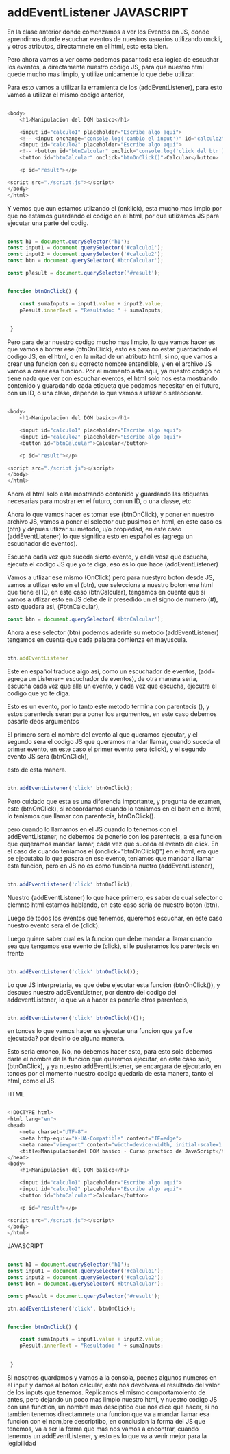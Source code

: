 # addEventListener JAVASCRIPT

En la clase anterior donde comenzamos a ver los Eventos en JS, donde aprendimos donde escuchar eventos de nuestros usuarios utilizando onckli, y otros atributos, directamnete en el html, esto esta bien.

Pero ahora vamos a ver como podemos pasar toda esa logica de escuchar los eventos, a directamente nuestro codigo JS, para que nuestro html quede mucho mas limpio, y utilize unicamente lo que debe utilizar.

Para esto vamos a utilizar la erramienta de los (addEventListener), para esto vamos a utilizar el mismo codigo anterior, 


```js

<body>
    <h1>Manipulacion del DOM basico</h1>

    <input id="calculo1" placeholder="Escribe algo aqui">
    <!-- <input onchange="console.log('cambio el input')" id="calculo2" placeholder="Escribe algo aqui"> -->
    <input id="calculo2" placeholder="Escribe algo aqui">
    <!-- <button id="btnCalcular" onclick="console.log('click del btn')">Calcular</button> -->
    <button id="btnCalcular" onclick="btnOnClick()">Calcular</button>

    <p id="result"></p>

<script src="./script.js"></script>   
</body>
</html>

```



Y vemos que aun estamos utilzando el (onklick), esta mucho mas limpio por que no estamos guardando el codigo en el html, por que utlizamos JS para ejecutar una parte del codig.


```js

const h1 = document.querySelector('h1');
const input1 = document.querySelector('#calculo1');
const input2 = document.querySelector('#calculo2');
const btn = document.querySelector('#btnCalcular');

const pResult = document.querySelector('#result');


function btnOnClick() {

    const sumaInputs = input1.value + input2.value;
    pResult.innerText = "Resultado: " + sumaInputs; 

    
 }

``` 

Pero para dejar nuestro codigo mucho mas limpio, lo que vamos hacer es que vamos a borrar ese (btnOnClick), esto es para no estar guardadndo el codigo JS, en el html, o en la mitad de un atributo html, si no, que vamos a crear una funcion con su correcto nombre entendible, y en el archivo JS vamos a crear esa funcion.
Por el momento asta aqui, ya nuestro codigo no tiene nada que ver con escuchar eventos, el html solo nos esta mostrando contenido y guaradando cada etiqueta que podamos necesitar en el futuro, con un ID, o una clase, depende lo que vamos a utlizar o seleccionar.
```js

<body>
    <h1>Manipulacion del DOM basico</h1>

    <input id="calculo1" placeholder="Escribe algo aqui">
    <input id="calculo2" placeholder="Escribe algo aqui">
    <button id="btnCalcular">Calcular</button>

    <p id="result"></p>

<script src="./script.js"></script>   
</body>
</html>
```

Ahora el html solo esta mostrando contenido y guardando las etiquetas necesarias para mostrar en el futuro, con un ID, o una classe, etc

Ahora lo que vamos hacer es tomar ese (btnOnClick), y poner en nuestro archivo JS, vamos a poner el selector que pusimos en html, en este caso es (btn) y depues utlizar su metodo, u/o propiedad, en este caso (addEventLiatener) lo que significa esto en español es (agrega un escuchador de eventos).

Escucha cada vez que suceda sierto evento, y cada vesz que escucha, ejecuta el codigo JS que yo te diga, eso es lo que hace (addEventListener)

Vamos a utlizar ese mismo (OnClick) pero para nuestyro boton desde JS, vamos a utlizar esto en el (btn), que selecciona a nuestro boton ene html que tiene el ID, en este caso (btnCalcular), tengamos en cuenta que si vamos a utlizar esto en JS debe de ir presedido un el signo de numero (#), esto quedara asi, (#btnCalcular), 

```js 
const btn = document.querySelector('#btnCalcular');

```

Ahora a ese selector (btn) podemos aderirle su metodo (addEventListener) tengamos en cuenta que cada palabra comienza en mayuscula.

```js

btn.addEventListener

```

Este en español traduce algo asi, como un escuchador de eventos, (add= agrega un Listener= escuchador de eventos), de otra manera seria, escucha cada vez que alla un evento, y cada vez que escucha, ejecutra el codigo que yo te diga.

Esto es un evento, por lo tanto este metodo termina con parentecis (), y estos parentecis seran para poner los argumentos, en este caso debemos pasarle deos argumentos

El primero sera el nombre del evento al que queramos ejecutar, y el segundo sera el codigo JS que queramos mandar llamar, cuando suceda el primer evento, en este caso el primer evento sera (click), y el segundo evento JS sera (btnOnClick), 

 esto de esta manera.


```js

btn.addEventListener('click' btnOnClick);

```

Pero cuidado que esta es una diferencia importante, y pregunta de examen, este (btnOnClick), si recoordamos cuando lo teniamos en el botn en el html, lo teniamos que llamar con parentecis, btnOnClick().

pero cuando lo llamamos en el JS cuando lo tenemos con el addEventListener, no debemos de ponerlo con los parentecis, a esa funcion que quqeramos mandar llamar, cada vez que suceda el evento de click.
En el caso de cuando teniamos el (onclick="btnOnClick()") en el html, era que se ejecutaba lo que pasara en ese evento, teniamos que mandar a llamar esta funcion, pero en JS no es como funciona nuetro (addEventListener), 

```js

btn.addEventListener('click' btnOnClick);

```

Nuestro (addEventListener) lo que hace primero, es saber de cual selector o elemnto html estamos hablando, en este caso seria de nuestro boton (btn).

Luego de todos los eventos que tenemos, queremos escuchar, en este caso nuestro evento sera  el de (click).

Luego quiere saber cual es la funcion que debe mandar a llamar cuando sea que tengamos ese evento de (click), si le pusieramos los parentecis en frente


 ```js

btn.addEventListener('click' btnOnClick());

```

Lo que JS interpretaria, es que debe ejecutar esta funcion (btnOnClick()), y despues nuestro addEventListner, por dentro del codigo del  addeventListener, lo que va a hacer es ponerle otros parentecis,

```js

btn.addEventListener('click' btnOnClick()());

```

 en tonces lo que vamos hacer es ejecutar una funcion que ya fue ejecutada? por decirlo de alguna manera.

Esto seria erroneo, 
No, no debemos hacer esto, para esto solo debemos darle el nombre de la funcion que queremos ejecutar, en este caso solo, (btnOnClick), y ya nuestro addEventListener, se encargara de ejecutarlo, en tonces por el momento nuestro codigo quedaria de esta manera, tanto el html, como el JS.


HTML

```js

<!DOCTYPE html>
<html lang="en">
<head>
    <meta charset="UTF-8">
    <meta http-equiv="X-UA-Compatible" content="IE=edge">
    <meta name="viewport" content="width=device-width, initial-scale=1.0">
    <title>Manipulaciondel DOM basico - Curso practico de JavaScript</title>
</head>
<body>
    <h1>Manipulacion del DOM basico</h1>

    <input id="calculo1" placeholder="Escribe algo aqui">
    <input id="calculo2" placeholder="Escribe algo aqui">
    <button id="btnCalcular">Calcular</button>

    <p id="result"></p>

<script src="./script.js"></script>   
</body>
</html>

```


JAVASCRIPT

```js

const h1 = document.querySelector('h1');
const input1 = document.querySelector('#calculo1');
const input2 = document.querySelector('#calculo2');
const btn = document.querySelector('#btnCalcular');

const pResult = document.querySelector('#result');

btn.addEventListener('click', btnOnClick);


function btnOnClick() {

    const sumaInputs = input1.value + input2.value;
    pResult.innerText = "Resultado: " + sumaInputs; 

    
 }

```


Si nosotros guardamos y vamos a la consola, poenes algunos numeros en el input y damos al boton calcular, este nos devolvera el resultado del valor de los inputs que tenemos.
Replicamos el mismo comportamoiento de antes, pero dejando un poco mas limpio nuestro html, y nuestro codigo JS con una function, un nombre mas desciptibo que nos dice que hacer, si no tambien tenemos directamnete una funcion que va a mandar llamar esa funcion con el nom,bre descriptibo, en conclusion la forma del JS que tenemos, va a ser la forma que mas nos vamos a encontrar, cuando tenemos un addEventListener, y esto es lo que va a venir mejor para la legibilidad

